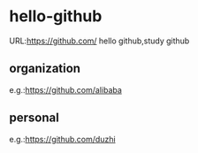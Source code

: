 # hello-github
URL:https://github.com/
hello github,study github

## organization
e.g.:https://github.com/alibaba

## personal
e.g.:https://github.com/duzhi


